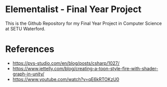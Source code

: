 # Elementalist - Final Year Project
This is the Github Repository for my Final Year Project in Computer Science at SETU Waterford.
# References
- https://pvs-studio.com/en/blog/posts/csharp/1027/
- https://www.jettelly.com/blog/creating-a-toon-style-fire-with-shader-graph-in-unity/
- https://www.youtube.com/watch?v=qE6kRTOKzU0
